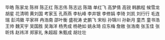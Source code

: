毕皓
陈家龙
陈祥
陈正红
陈志伟
陈志远
陈璐
单红飞
高梦倩
高锐
韩鹏程
候雪龙
胡星
花清明
黄刘国
考家玉
孔燕燕
李杭峰
李井银
李修娟
李琦
刘凯
刘行行
毛连瑞
彭鸿徽
平家祥
冉浩南
邵叶衡
盛祝涛
史鹏飞
宋标
孙锦川
孙新月
童杰
童书浩
王帅
魏天宇
吴国胜
吴海洋
杨秀成
杨艳如
姚永琦
应东梅
詹敞
张浩南
张玉佳
张昕炜
赵祎洋
郑家礼
朱超超
朱甄成
胡壮壮

